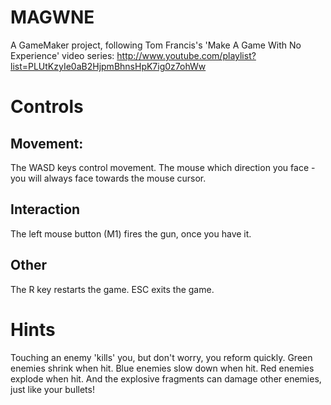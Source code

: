 # MAGWNE
A GameMaker project, following Tom Francis's 'Make A Game With No Experience' video series: http://www.youtube.com/playlist?list=PLUtKzyIe0aB2HjpmBhnsHpK7ig0z7ohWw

# Controls
## Movement:
The WASD keys control movement.
The mouse which direction you face - you will always face towards the mouse cursor.
## Interaction
The left mouse button (M1) fires the gun, once you have it.
## Other
The R key restarts the game.
ESC exits the game.

# Hints
Touching an enemy 'kills' you, but don't worry, you reform quickly.
Green enemies shrink when hit.
Blue enemies slow down when hit.
Red enemies explode when hit. And the explosive fragments can damage other enemies, just like your bullets!